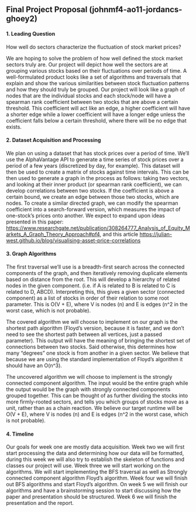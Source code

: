 ## Final Project Proposal (johnmf4-ao11-jordancs-ghoey2)

#### 1. **Leading Question**
How well do sectors characterize the fluctuation of stock market prices?

We are hoping to solve the problem of how well defined the stock market sectors truly are. Our project will depict how well the sectors are at grouping various stocks based on their fluctuations over periods of time. A well-formulated product looks like a set of algorithms and traversals that explain and show the various similarities between stock fluctuation patterns and how they should truly be grouped. Our project will look like a graph of nodes that are the individual stocks and each stock/node will have a spearman rank coefficient between two stocks that are above a certain threshold. This coefficient will act like an edge, a higher coefficient will have a shorter edge while a lower coefficient will have a longer edge unless the coefficient falls below a certain threshold, where there will be no edge that exists.


#### 2. **Dataset Acquisition and Processing**

We plan on using a dataset that has stock prices over a period of time. We’ll use the AlphaVantage API to generate a time series of stock prices over a period of a few years (discretized by day, for example). This dataset will then be used to create a matrix of stocks against time intervals. This can be then used to generate a graph in the process as follows: taking two vectors, and looking at their inner product (or spearman rank coefficient), we can develop correlations between two stocks. If the coefficient is above a certain bound, we create an edge between those two stocks, which are nodes. To create a similar directed graph, we can modify the spearman coefficient into a search-forward version, which measures the impact of one-stock’s prices onto another. We expect to expand upon ideas presented in this paper: https://www.researchgate.net/publication/308264777_Analysis_of_Equity_Markets_A_Graph_Theory_Approach#pf4, and this article https://julian-west.github.io/blog/visualising-asset-price-correlations



#### 3. **Graph Algorithms**

The first traversal we’ll use is a breadth-first search across the connected components of the graph, and then iteratively removing duplicate elements based on distance from the root. This will develop a hierarchy of related nodes in the given component. (i.e. if A is related to B is related to C is related to D, ABCD). Interpreting this, this gives a given sector (connected component) as a list of stocks in order of their relation to some root parameter. This is O(V + E), where V is nodes (n) and E is edges (n^2 in the worst case, which is not probable).  
  
The covered algorithm we will choose to implement on our graph is the shortest path algorithm (Floyd’s version, because it is faster, and we don’t need to see the shortest path between all vertices, just a passed parameter). This output will have the meaning of bringing the shortest set of connections between two stocks. Said otherwise, this determines how many “degrees” one stock is from another in a given sector. We believe that because we are using the standard implementation of Floyd’s algorithm it should have an O(n^3).  
  
The uncovered algorithm we will choose to implement is the strongly connected component algorithm. The input would be the entire graph while the output would be the graph with strongly connected components grouped together. This can be thought of as further dividing the stocks into more firmly-rooted sectors, and tells you which groups of stocks move as a unit, rather than as a chain reaction. We believe our target runtime will be O(V + E), where V is nodes (n) and E is edges (n^2 in the worst case, which is not probable). 






#### 4. **Timeline**

Our goals for week one are mostly data acquisition. Week two we will first start processing the data and determining how our data will be formatted, during this week we will also try to establish the skeleton of functions and classes our project will use. Week three we will start working on the algorithms. We will start implementing the BFS  traversal as well as Strongly connected component algorithm Floyd’s algorithm. Week four we will finish out BFS algorithms and start Floyd’s algorithm. On week 5 we will finish our algorithms and have a brainstorming session to start discussing how the paper and presentation should be structured. Week 6 we will finish the presentation and the report. 